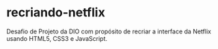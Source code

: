 # recriando-netflix
Desafio de Projeto da DIO com propósito de recriar a interface da Netflix usando HTML5, CSS3 e JavaScript.
